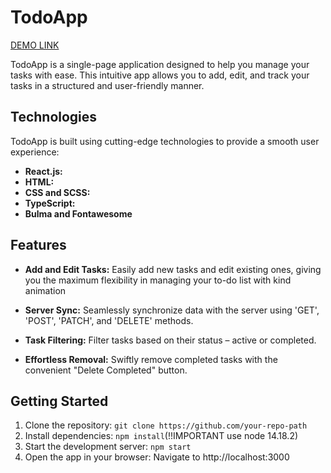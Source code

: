 # TodoApp

[DEMO LINK](https://oleh-holovnykh.github.io/todo-app/)

TodoApp is a single-page application designed to help you manage your tasks with ease. This intuitive app allows you to add, edit, and track your tasks in a structured and user-friendly manner.

## Technologies

TodoApp is built using cutting-edge technologies to provide a smooth user experience:

- **React.js:**
- **HTML:** 
- **CSS and SCSS:** 
- **TypeScript:** 
- **Bulma and Fontawesome**

## Features

- **Add and Edit Tasks:** Easily add new tasks and edit existing ones, giving you the maximum flexibility in managing your to-do list with kind animation

- **Server Sync:** Seamlessly synchronize data with the server using 'GET', 'POST', 'PATCH', and 'DELETE' methods. 

- **Task Filtering:** Filter tasks based on their status – active or completed.

- **Effortless Removal:** Swiftly remove completed tasks with the convenient "Delete Completed" button. 

## Getting Started

1. Clone the repository: `git clone https://github.com/your-repo-path`
2. Install dependencies: `npm install`(!!IMPORTANT use node 14.18.2)
3. Start the development server: `npm start`
4. Open the app in your browser: Navigate to http://localhost:3000
